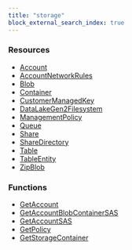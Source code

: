 ```yaml
---
title: "storage"
block_external_search_index: true
---
```


<!-- WARNING: this file was generated by Pulumi Docs Generator. -->
<!-- Do not edit by hand unless you're certain you know what you are doing! -->

<style>
  table td p { margin-top: 0; margin-bottom: 0; }
</style>

<h3>Resources</h3>
<ul class="api">
    <li><a href="account"><span class="symbol resource"></span>Account</a></li>
    <li><a href="accountnetworkrules"><span class="symbol resource"></span>AccountNetworkRules</a></li>
    <li><a href="blob"><span class="symbol resource"></span>Blob</a></li>
    <li><a href="container"><span class="symbol resource"></span>Container</a></li>
    <li><a href="customermanagedkey"><span class="symbol resource"></span>CustomerManagedKey</a></li>
    <li><a href="datalakegen2filesystem"><span class="symbol resource"></span>DataLakeGen2Filesystem</a></li>
    <li><a href="managementpolicy"><span class="symbol resource"></span>ManagementPolicy</a></li>
    <li><a href="queue"><span class="symbol resource"></span>Queue</a></li>
    <li><a href="share"><span class="symbol resource"></span>Share</a></li>
    <li><a href="sharedirectory"><span class="symbol resource"></span>ShareDirectory</a></li>
    <li><a href="table"><span class="symbol resource"></span>Table</a></li>
    <li><a href="tableentity"><span class="symbol resource"></span>TableEntity</a></li>
    <li><a href="zipblob"><span class="symbol resource"></span>ZipBlob</a></li>
</ul>

<h3>Functions</h3>
<ul class="api">
    <li><a href="getaccount"><span class="symbol datasource"></span>GetAccount</a></li>
    <li><a href="getaccountblobcontainersas"><span class="symbol datasource"></span>GetAccountBlobContainerSAS</a></li>
    <li><a href="getaccountsas"><span class="symbol datasource"></span>GetAccountSAS</a></li>
    <li><a href="getpolicy"><span class="symbol datasource"></span>GetPolicy</a></li>
    <li><a href="getstoragecontainer"><span class="symbol datasource"></span>GetStorageContainer</a></li>
</ul>

